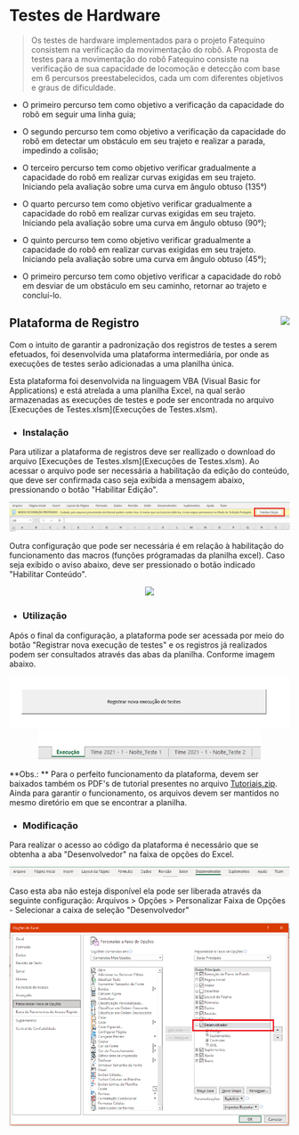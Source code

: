 # Testes de Hardware

> Os testes de hardware implementados para o projeto Fatequino consistem na verificação da movimentação do robô.
A Proposta de testes para a movimentação do robô Fatequino consiste na verificação de sua capacidade de locomoção e detecção com base em 6 percursos preestabelecidos, cada um com diferentes objetivos e graus de dificuldade.

* O primeiro percurso tem como objetivo a verificação da capacidade do robô em seguir uma linha guia;

* O segundo percurso tem como objetivo a verificação da capacidade do robô em detectar um obstáculo em seu trajeto e realizar a parada, impedindo a colisão;

* O terceiro percurso tem como objetivo verificar gradualmente a capacidade do robô em realizar curvas exigidas em seu trajeto. Iniciando pela avaliação sobre uma curva em ângulo obtuso (135°)

* O quarto percurso tem como objetivo verificar gradualmente a capacidade do robô em realizar curvas exigidas em seu trajeto. Iniciando pela avaliação sobre uma curva em ângulo obtuso (90°);

* O quinto percurso tem como objetivo verificar gradualmente a capacidade do robô em realizar curvas exigidas em seu trajeto. Iniciando pela avaliação sobre uma curva em ângulo obtuso (45°);

* O primeiro percurso tem como objetivo verificar a capacidade do robô em desviar de um obstáculo em seu caminho, retornar ao trajeto e concluí-lo.

## Plataforma de Registro <img src="https://img.icons8.com/color/48/000000/ms-excel.png" align="right" height="50px"/>


Com o intuito de garantir a padronização dos registros de testes a serem efetuados, foi desenvolvida uma plataforma intermediária, por onde as execuções de testes serão adicionadas a uma planilha única.

Esta plataforma foi desenvolvida na linguagem VBA (Visual Basic for Applications) e está atrelada a uma planilha Excel, na qual serão armazenadas as execuções de testes e pode ser encontrada no arquivo [Execuções de Testes.xlsm](Execuções de Testes.xlsm).

- ### Instalação

Para utilizar a plataforma de registros deve ser reallizado o download do arquivo [Execuções de Testes.xlsm](Execuções de Testes.xlsm). Ao acessar o arquivo pode ser necessária a habilitação da edição do conteúdo, que deve ser confirmada caso seja exibida a mensagem abaixo, pressionando o botão "Habilitar Edição".

<p align="center">
  <img src="mdfiles/HabilitarEdicao.png"/> 
</p>

Outra configuração que pode ser necessária é em relação à habilitação do funcionamento das macros (funções prógramadas da planilha excel).
Caso seja exibido o aviso abaixo, deve ser pressionado o botão indicado "Habilitar Conteúdo".

<p align="center">
  <img src="mdfiles/HabilitarConteúdo.png"/> 
</p>

- ### Utilização

Após o final da configuração, a plataforma pode ser acessada por meio do botão "Registrar nova execução de testes" e os registros já realizados podem ser consultados através das abas da planilha. Conforme imagem abaixo.

<p align="center">
  <img src="mdfiles/Botao.png" width="600"/> <img src="mdfiles/Abas.png" width="400"/> 
</p>

**Obs.: ** Para o perfeito funcionamento da plataforma, devem ser baixados também os PDF's de tutorial presentes no arquivo [Tutoriais.zip](Tutoriais.zip). Ainda para garantir o funcionamento, os arquivos devem ser mantidos no mesmo diretório em que se encontrar a planilha.

- ### Modificação

Para realizar o acesso ao código da plataforma é necessário que se obtenha a aba "Desenvolvedor" na faixa de opções do Excel.

<p align="center">
  <img src="mdfiles/Desenvolvedor.png"/>
</p>

Caso esta aba não esteja disponível ela pode ser liberada através da seguinte configuração:
Arquivos > Opções > Personalizar Faixa de Opções - Selecionar a caixa de seleção "Desenvolvedor"

<p align="center">
  <img src="mdfiles/Configuração.png"/>
</p>
